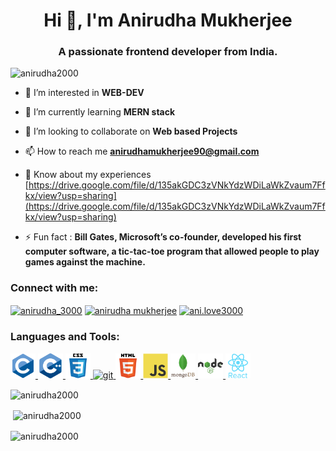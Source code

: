 <h1 align="center">Hi 👋, I'm Anirudha Mukherjee</h1>
<h3 align="center">A passionate frontend developer from India.</h3>

<p align="left"> <img src="https://komarev.com/ghpvc/?username=anirudha2000&label=Profile%20views&color=0e75b6&style=flat-square" alt="anirudha2000" /> </p>

- 👀 I’m interested in **WEB-DEV**

- 🌱 I’m currently learning **MERN stack**

- 👯 I’m looking to collaborate on **Web based Projects**

- 📫 How to reach me **anirudhamukherjee90@gmail.com**

- 📄 Know about my experiences [https://drive.google.com/file/d/135akGDC3zVNkYdzWDiLaWkZvaum7Ffkx/view?usp=sharing](https://drive.google.com/file/d/135akGDC3zVNkYdzWDiLaWkZvaum7Ffkx/view?usp=sharing)

- ⚡ Fun fact : **Bill Gates, Microsoft’s co-founder, developed his first computer software, a tic-tac-toe program that allowed people to play games against the machine.**

<h3 align="left">Connect with me:</h3>
<p align="left">
<a href="https://twitter.com/anirudha_3000" target="blank"><img align="center" src="https://raw.githubusercontent.com/rahuldkjain/github-profile-readme-generator/master/src/images/icons/Social/twitter.svg" alt="anirudha_3000" height="30" width="40" /></a>
<a href="https://linkedin.com/in/anirudha mukherjee" target="blank"><img align="center" src="https://raw.githubusercontent.com/rahuldkjain/github-profile-readme-generator/master/src/images/icons/Social/linked-in-alt.svg" alt="anirudha mukherjee" height="30" width="40" /></a>
<a href="https://instagram.com/ani.love3000" target="blank"><img align="center" src="https://raw.githubusercontent.com/rahuldkjain/github-profile-readme-generator/master/src/images/icons/Social/instagram.svg" alt="ani.love3000" height="30" width="40" /></a>
</p>

<h3 align="left">Languages and Tools:</h3>
<p align="left"> <a href="https://www.cprogramming.com/" target="_blank" rel="noreferrer"> <img src="https://raw.githubusercontent.com/devicons/devicon/master/icons/c/c-original.svg" alt="c" width="40" height="40"/> </a> <a href="https://www.w3schools.com/cpp/" target="_blank" rel="noreferrer"> <img src="https://raw.githubusercontent.com/devicons/devicon/master/icons/cplusplus/cplusplus-original.svg" alt="cplusplus" width="40" height="40"/> </a> <a href="https://www.w3schools.com/css/" target="_blank" rel="noreferrer"> <img src="https://raw.githubusercontent.com/devicons/devicon/master/icons/css3/css3-original-wordmark.svg" alt="css3" width="40" height="40"/> </a> <a href="https://git-scm.com/" target="_blank" rel="noreferrer"> <img src="https://www.vectorlogo.zone/logos/git-scm/git-scm-icon.svg" alt="git" width="40" height="40"/> </a> <a href="https://www.w3.org/html/" target="_blank" rel="noreferrer"> <img src="https://raw.githubusercontent.com/devicons/devicon/master/icons/html5/html5-original-wordmark.svg" alt="html5" width="40" height="40"/> </a> <a href="https://developer.mozilla.org/en-US/docs/Web/JavaScript" target="_blank" rel="noreferrer"> <img src="https://raw.githubusercontent.com/devicons/devicon/master/icons/javascript/javascript-original.svg" alt="javascript" width="40" height="40"/> </a> <a href="https://www.mongodb.com/" target="_blank" rel="noreferrer"> <img src="https://raw.githubusercontent.com/devicons/devicon/master/icons/mongodb/mongodb-original-wordmark.svg" alt="mongodb" width="40" height="40"/> </a> <a href="https://nodejs.org" target="_blank" rel="noreferrer"> <img src="https://raw.githubusercontent.com/devicons/devicon/master/icons/nodejs/nodejs-original-wordmark.svg" alt="nodejs" width="40" height="40"/> </a> <a href="https://reactjs.org/" target="_blank" rel="noreferrer"> <img src="https://raw.githubusercontent.com/devicons/devicon/master/icons/react/react-original-wordmark.svg" alt="react" width="40" height="40"/> </a> </p>

<p><img align="center" src="https://github-readme-stats.vercel.app/api/top-langs?username=anirudha2000&show_icons=true&locale=en&layout=compact&theme=dark" alt="anirudha2000" /></p>

<p>&nbsp;<img align="center" src="https://github-readme-stats.vercel.app/api?username=anirudha2000&show_icons=true&locale=en&theme=dark" alt="anirudha2000" /></p>

<p><img align="center" src="https://github-readme-streak-stats.herokuapp.com/?user=anirudha2000&theme=dark" alt="anirudha2000" /></p>
